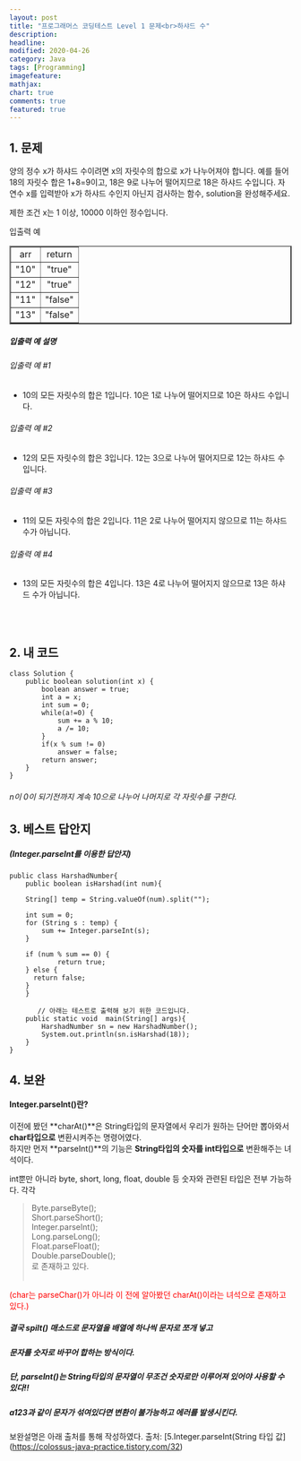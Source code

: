 ```yaml
---
layout: post
title: "프로그래머스 코딩테스트 Level 1 문제<br>하샤드 수"     
description: 
headline:
modified: 2020-04-26
category: Java
tags: [Programming]
imagefeature:
mathjax:
chart: true
comments: true
featured: true
---
```



## 1. 문제

양의 정수 x가 하샤드 수이려면 x의 자릿수의 합으로 x가 나누어져야 합니다. 예를 들어 18의 자릿수 합은 1+8=9이고, 18은 9로 나누어 떨어지므로 18은 하샤드 수입니다. 자연수 x를 입력받아 x가 하샤드 수인지 아닌지 검사하는 함수, solution을 완성해주세요.

제한 조건
x는 1 이상, 10000 이하인 정수입니다.

입출력 예<br>
<table width="150" border="2" align="center">
    <tr>
        <td style="text-align:center">arr</td>
        <td style="text-align:center">return</td>
    </tr>
    <tr>
        <td style="text-align:center">"10"</td>
        <td style="text-align:center">"true"</td>
    </tr>
    <tr>
        <td style="text-align:center">"12"</td>
        <td style="text-align:center">"true"</td>
    </tr>
        <tr>
        <td style="text-align:center">"11"</td>
        <td style="text-align:center">"false"</td>
    </tr>   
    <tr>
        <td style="text-align:center">"13"</td>
        <td style="text-align:center">"false"</td>
    </tr>   

</table>
   
##### 입출력 예 설명   

###### 입출력 예 #1
   - 10의 모든 자릿수의 합은 1입니다. 10은 1로 나누어 떨어지므로 10은 하샤드 수입니다.
###### 입출력 예 #2   
   - 12의 모든 자릿수의 합은 3입니다. 12는 3으로 나누어 떨어지므로 12는 하샤드 수입니다.
###### 입출력 예 #3    
   - 11의 모든 자릿수의 합은 2입니다. 11은 2로 나누어 떨어지지 않으므로 11는 하샤드 수가 아닙니다.
###### 입출력 예 #4    
   - 13의 모든 자릿수의 합은 4입니다. 13은 4로 나누어 떨어지지 않으므로 13은 하샤드 수가 아닙니다.
   
<br>
<br>

## 2. 내 코드 

```
class Solution {
    public boolean solution(int x) {
        boolean answer = true;
        int a = x;
        int sum = 0;
        while(a!=0) {
            sum += a % 10;
            a /= 10;
        }  
        if(x % sum != 0)
            answer = false;
        return answer;
    }
}
```
  
###### n이 0이 되기전까지 계속 10으로 나누어 나머지로 각 자릿수를 구한다.    


  
## 3. 베스트 답안지

##### (Integer.parseInt를 이용한  답안지)

```
public class HarshadNumber{
    public boolean isHarshad(int num){

    String[] temp = String.valueOf(num).split("");

    int sum = 0;
    for (String s : temp) {
        sum += Integer.parseInt(s);
    }

    if (num % sum == 0) {
            return true;
    } else {
      return false;
    }
    }

       // 아래는 테스트로 출력해 보기 위한 코드입니다.
    public static void  main(String[] args){
        HarshadNumber sn = new HarshadNumber();
        System.out.println(sn.isHarshad(18));
    }
}
```


## 4. 보완

#### Integer.parseInt()란?   

이전에 봤던 **charAt()**은 String타입의 문자열에서 우리가 원하는 단어만 뽑아와서 **char타입으로** 변환시켜주는 명령어였다.   
하지만 먼저 **parseInt()**의 기능은 **String타입의 숫자를 int타입으로** 변환해주는 녀석이다.

int뿐만 아니라 byte, short, long, float, double 등 숫자와 관련된 타입은 전부 가능하다.
각각<br>
> Byte.parseByte();<br>
> Short.parseShort();<br>
> Integer.parseInt();<br>
> Long.parseLong();<br>
> Float.parseFloat();<br>
> Double.parseDouble();<br>
로 존재하고 있다.<br><br>


<span style="color:red"> (char는 parseChar()가 아니라 이 전에 알아봤던 charAt()이라는 녀석으로 존재하고 있다.)</span>       

##### 결국 spilt() 매소드로 문자열을 배열에 하나씩 문자로 쪼개 넣고  
##### 문자를 숫자로 바꾸어 합하는 방식이다.   


##### 단, parseInt()는 String타입의 문자열이 무조건 숫자로만 이루어져 있어야 사용할 수 있다!!  
##### a123과 같이 문자가 섞여있다면 변환이 불가능하고 에러를 발생시킨다.   

보완설명은 아래 출처를 통해 작성하였다.
출처: [5.Integer.parseInt(String 타입 값] (https://colossus-java-practice.tistory.com/32)   
